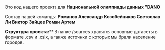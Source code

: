 Это код нашего проекта для **Национальной олимпиады данных "DANO**

Состав нашей команды:
  **Романов Александр**
  **Коробейников Светослав**
  **Ли Виктор**
  **Зайцев Роман**
  **Артем**

**Структура проекта:****
В папке /sources хранятся основные датасеты в формате .csv и .xslx, а также источнки с которых мы брали население городов.
